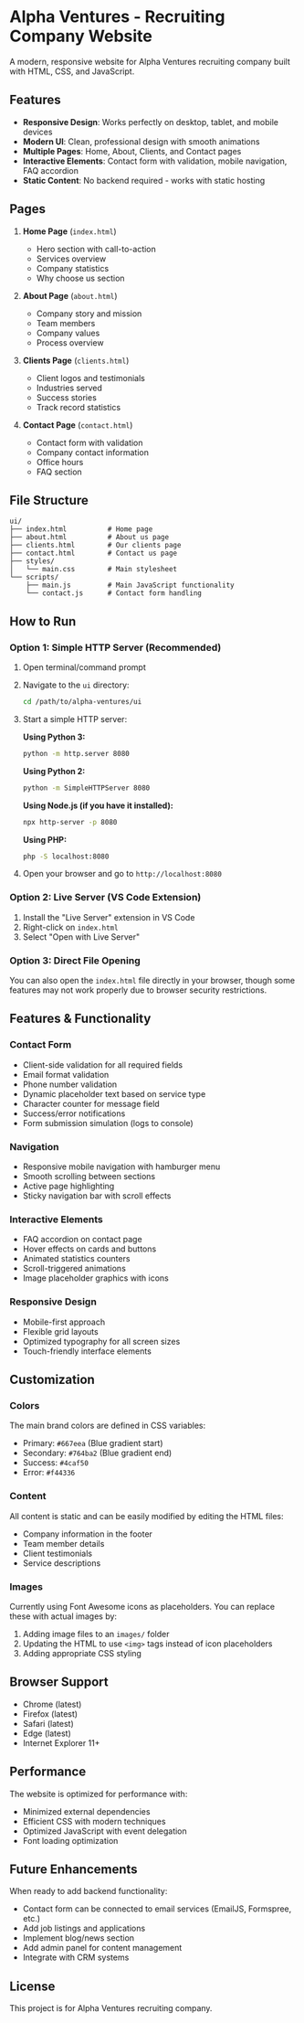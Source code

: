 # Alpha Ventures - Recruiting Company Website

A modern, responsive website for Alpha Ventures recruiting company built with HTML, CSS, and JavaScript.

## Features

- **Responsive Design**: Works perfectly on desktop, tablet, and mobile devices
- **Modern UI**: Clean, professional design with smooth animations
- **Multiple Pages**: Home, About, Clients, and Contact pages
- **Interactive Elements**: Contact form with validation, mobile navigation, FAQ accordion
- **Static Content**: No backend required - works with static hosting

## Pages

1. **Home Page** (`index.html`)

   - Hero section with call-to-action
   - Services overview
   - Company statistics
   - Why choose us section

2. **About Page** (`about.html`)

   - Company story and mission
   - Team members
   - Company values
   - Process overview

3. **Clients Page** (`clients.html`)

   - Client logos and testimonials
   - Industries served
   - Success stories
   - Track record statistics

4. **Contact Page** (`contact.html`)
   - Contact form with validation
   - Company contact information
   - Office hours
   - FAQ section

## File Structure

```
ui/
├── index.html          # Home page
├── about.html          # About us page
├── clients.html        # Our clients page
├── contact.html        # Contact us page
├── styles/
│   └── main.css        # Main stylesheet
└── scripts/
    ├── main.js         # Main JavaScript functionality
    └── contact.js      # Contact form handling
```

## How to Run

### Option 1: Simple HTTP Server (Recommended)

1. Open terminal/command prompt
2. Navigate to the `ui` directory:

   ```bash
   cd /path/to/alpha-ventures/ui
   ```

3. Start a simple HTTP server:

   **Using Python 3:**

   ```bash
   python -m http.server 8080
   ```

   **Using Python 2:**

   ```bash
   python -m SimpleHTTPServer 8080
   ```

   **Using Node.js (if you have it installed):**

   ```bash
   npx http-server -p 8080
   ```

   **Using PHP:**

   ```bash
   php -S localhost:8080
   ```

4. Open your browser and go to `http://localhost:8080`

### Option 2: Live Server (VS Code Extension)

1. Install the "Live Server" extension in VS Code
2. Right-click on `index.html`
3. Select "Open with Live Server"

### Option 3: Direct File Opening

You can also open the `index.html` file directly in your browser, though some features may not work properly due to browser security restrictions.

## Features & Functionality

### Contact Form

- Client-side validation for all required fields
- Email format validation
- Phone number validation
- Dynamic placeholder text based on service type
- Character counter for message field
- Success/error notifications
- Form submission simulation (logs to console)

### Navigation

- Responsive mobile navigation with hamburger menu
- Smooth scrolling between sections
- Active page highlighting
- Sticky navigation bar with scroll effects

### Interactive Elements

- FAQ accordion on contact page
- Hover effects on cards and buttons
- Animated statistics counters
- Scroll-triggered animations
- Image placeholder graphics with icons

### Responsive Design

- Mobile-first approach
- Flexible grid layouts
- Optimized typography for all screen sizes
- Touch-friendly interface elements

## Customization

### Colors

The main brand colors are defined in CSS variables:

- Primary: `#667eea` (Blue gradient start)
- Secondary: `#764ba2` (Blue gradient end)
- Success: `#4caf50`
- Error: `#f44336`

### Content

All content is static and can be easily modified by editing the HTML files:

- Company information in the footer
- Team member details
- Client testimonials
- Service descriptions

### Images

Currently using Font Awesome icons as placeholders. You can replace these with actual images by:

1. Adding image files to an `images/` folder
2. Updating the HTML to use `<img>` tags instead of icon placeholders
3. Adding appropriate CSS styling

## Browser Support

- Chrome (latest)
- Firefox (latest)
- Safari (latest)
- Edge (latest)
- Internet Explorer 11+

## Performance

The website is optimized for performance with:

- Minimized external dependencies
- Efficient CSS with modern techniques
- Optimized JavaScript with event delegation
- Font loading optimization

## Future Enhancements

When ready to add backend functionality:

- Contact form can be connected to email services (EmailJS, Formspree, etc.)
- Add job listings and applications
- Implement blog/news section
- Add admin panel for content management
- Integrate with CRM systems

## License

This project is for Alpha Ventures recruiting company.
